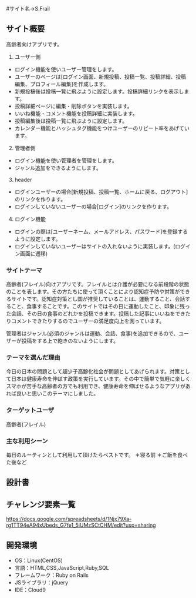 #サイト名→S.Frail

## サイト概要
高齢者向けアプリです。

1. ユーザー側
* ログイン機能を使いユーザー管理をします。
* ユーザーのページは[ログイン画面、新規投稿、投稿一覧、投稿詳細、投稿編集、プロフィール編集]を作成します。
* 新規投稿後は投稿一覧に飛ぶように設定します。投稿詳細リンクを表示します。
* 投稿詳細ページに編集・削除ボタンを実装します。
* いいね機能・コメント機能を投稿詳細に実装します。
* 投稿編集後は投稿一覧に飛ぶように設定します。
* カレンダー機能とハッシュタグ機能をつけユーザーのリピート率をあげています。

2. 管理者側
* ログイン機能を使い管理者を管理をします。
* ジャンル追加をできるようにします。

3. header
* ログインユーザーの場合[新規投稿、投稿一覧、ホームに戻る、ログアウト]のリンクを作ります。
* ログインしていないユーザーの場合[ログイン]のリンクを作ります。

4. ログイン機能
* ログインの際は[ユーザーネーム、メールアドレス、パスワード]を登録するように設定します。
* ログインしていないユーザーはサイトの入れないように実装します。(ログイン画面に遷移)



### サイトテーマ
高齢者(フレイル)向けアプリです。フレイルとは介護が必要になる前段階の状態のことを表します。その方たちに使って頂くことにより認知症予防や対策ができるサイトです。認知症対策とし国が推奨していることは、運動すること、会話すること、食事することです。このサイトではその日に運動したこと、印象に残った会話、その日の食事のどれかを投稿できます。投稿した記事にいいねをできたりコメントできたりするのでユーザーの満足度向上を測っています。

管理者はジャンル(必須のジャンルは運動、会話、食事)を追加できるので、ユーザーが投稿をする上で飽きのないようにします。


### テーマを選んだ理由
今日の日本の問題として超少子高齢化社会が問題としてあげられます。対策として日本は健康寿命を伸ばす政策を実行しています。その中で簡単で気軽に楽しくスマホが苦手な高齢者の方でも利用でき、健康寿命を伸ばせるようなアプリがあれば良いと思いこのテーマにしました。

### ターゲットユーザ
高齢者(フレイル)

### 主な利用シーン
毎日のルーティンとして利用して頂けたらベストです。
＊寝る前
＊ご飯を食べた後など

## 設計書


## チャレンジ要素一覧
https://docs.google.com/spreadsheets/d/1Njx79Xa-rg1TT94eA94xUbeds_G7fe1_5iUMzSCtCHM/edit?usp=sharing


## 開発環境
- OS：Linux(CentOS)
- 言語：HTML,CSS,JavaScript,Ruby,SQL
- フレームワーク：Ruby on Rails
- JSライブラリ：jQuery
- IDE：Cloud9

<!-- ## 使用素材 -->
